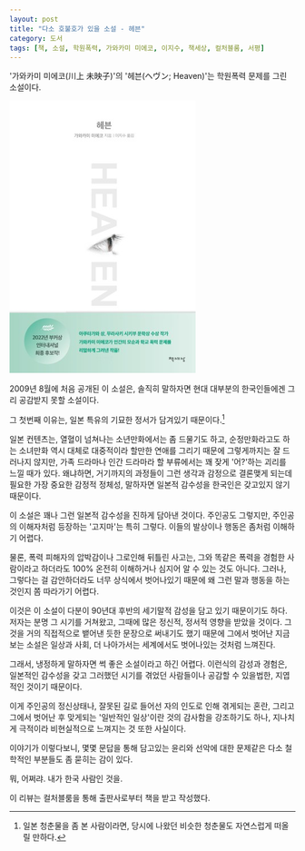 ```yaml
---
layout: post
title: "다소 호불호가 있을 소설 - 헤븐"
category: 도서
tags: [책, 소설, 학원폭력, 가와카미 미에코, 이지수, 책세상, 컬처블룸, 서평]
---
```


'가와카미 미에코(川上 未映子)'의
'헤븐(ヘヴン; Heaven)'는
학원폭력 문제를 그린 소설이다.

![표지](/images/heaven-book-h480.jpg)

2009년 8월에 처음 공개된 이 소설은,
솔직히 말하자면 현대 대부분의 한국인들에겐 그리 공감받지 못할 소설이다.

그 첫번째 이유는, 일본 특유의 기묘한 정서가 담겨있기 때문이다.[^1]

[^1]: 일본 청춘물을 좀 본 사람이라면, 당시에 나왔던 비슷한 청춘물도 자연스럽게 떠올릴 만하다.

일본 컨텐츠는,
열혈이 넘쳐나는 소년만화에서는 좀 드물기도 하고,
순정만화라고도 하는 소녀만화 역시 대체로 대중적이라 할만한 연애를 그리기 때문에 그렇게까지는 잘 드러나지 않지만,
가족 드라마나 인간 드라마라 할 부류에서는 꽤 잦게 '어?'하는 괴리를 느낄 때가 있다.
왜냐하면, 거기까지의 과정들이 그런 생각과 감정으로 결론맺게 되는데 필요한 가장 중요한 감정적 정체성,
말하자면 일본적 감수성을 한국인은 갖고있지 않기 때문이다.

이 소설은 꽤나 그런 일본적 감수성을 진하게 담아낸 것이다.
주인공도 그렇지만, 주인공의 이해자처럼 등장하는 '고지마'는 특히 그렇다.
이들의 발상이나 행동은 좀처럼 이해하기 어렵다.

물론, 폭력 피해자의 압박감이나 그로인해 뒤틀린 사고는,
그와 똑같은 폭력을 경험한 사람이라고 하더라도 100% 온전히 이해하거나 심지어 알 수 있는 것도 아니다.
그러나, 그렇다는 걸 감안하더라도 너무 상식에서 벗어나있기 때문에
왜 그런 말과 행동을 하는 것인지 쫌 따라가기 어렵다.

이것은 이 소설이 다분이 90년대 후반의 세기말적 감성을 담고 있기 때문이기도 하다.
저자는 분명 그 시기를 거쳐왔고,
그때에 많은 정신적, 정서적 영향을 받았을 것이다.
그것을 거의 직접적으로 뱉어낸 듯한 문장으로 써내기도 했기 때문에
그에서 벗어난 지금 보는 소설은 일상과 사회, 더 나아가서는 세계에서도 벗어나있는 것처럼 느껴진다.

그래서, 냉정하게 말하자면 썩 좋은 소설이라고 하긴 어렵다.
이런식의 감성과 경험은, 일본적인 감수성을 갖고 그러했던 시기를 겪었던 사람들이나 공감할 수 있을법한, 지엽적인 것이기 때문이다.

이게 주인공의 정신상태나,
잘못된 길로 들어선 자의 인도로 인해 겪게되는 혼란,
그리고 그에서 벗어난 후 맞게되는 '일반적인 일상'이란 것의 감사함을 강조하기도 하나,
지나치게 극적이라 비현실적으로 느껴지는 것 또한 사실이다.

이야기가 이렇다보니,
몇몇 문답을 통해 담고있는 윤리와 선악에 대한 문제같은
다소 철학적인 부분들도 좀 묻히는 감이 있다.

뭐, 어쩌랴.
내가 한국 사람인 것을.



<div class="im im-info">
이 리뷰는 컬처블룸을 통해 출판사로부터 책을 받고 작성했다.
</div>
